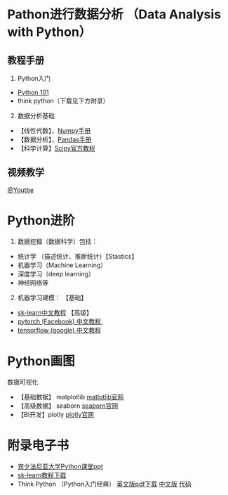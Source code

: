 
# Pathon进行数据分析 （Data Analysis with Python）

## 教程手册
1. Python入门 
  - [Python 101](https://python101.pythonlibrary.org) 
  - think python（下载见下方附录）
2. 数据分析基础
 - 【线性代数】，[Numpy手册](https://numpy.org/install/)
 - 【数据分析】，[Pandas手册](https://pandas.pydata.org/pandas-docs/stable/index.html)
 - 【科学计算】[Scipy官方教程](https://scipy.org/)

## 视频教学
[@Youtbe](https://www.youtube.com/user/PyDataTV)


# Python进阶
1. 数据挖掘（数据科学）包括：
 - 统计学 （描述统计、推断统计）【Stastics】
 - 机器学习（Machine Learning）
 - 深度学习（deep learning）
 - 神经网络等

2. 机器学习建模：
 【基础】
 - [sk-learn中文教程](https://scikit-learn.org.cn)
 【高级】
 - [pytorch (Facebook) 中文教程](https://pytorch.apachecn.org/#/),
 - [tensorflow (google) 中文教程](ttps://tensorflow.google.cn/)

# Python画图
数据可视化
 - 【基础数据】 matplotlib [matlotlib官网](https://matplotlib.org/stable/index.html)
 - 【高级数据】 seaborn [seaborn官网](https://seaborn.pydata.org/)
 - 【BI开发】plotly [plotly官网](https://plotly.com/) 

# 附录电子书
- [宾夕法尼亚大学Python课堂ppt](https://github.com/adamli-86/Python101/files/8423486/psumac2019-339-Python-101.pdf)
- [sk-learn教程下载](https://github.com/apachecn/sklearn-doc-zh/raw/epub/sklearn_0.21.3_2019_12_13.epub)
- Think Python （Python入门经典）
[英文版pdf下载](https://github.com/adamli-86/Python101/files/8422954/thinkpython.pdf)
[中文版](https://cycleuser.gitbooks.io/think-python/content/)
[代码](https://github.com/adamli-86/ThinkPython2/tree/master/code)
